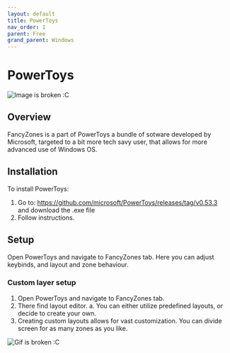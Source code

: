 ```yaml
---
layout: default
title: PowerToys
nav_order: 1
parent: Free
grand_parent: Windows
---
```


# PowerToys

![Image is broken :C](../../assets/images/powertoys-logo.png)

## Overview

FancyZones is a part of PowerToys a bundle of sotware developed by Microsoft, targeted to a bit more tech savy user, that allows for more advanced use of Windows OS.

## Installation

To install PowerToys:

1. Go to:
   https://github.com/microsoft/PowerToys/releases/tag/v0.53.3 \
   and download the .exe file
2. Follow instructions.

## Setup

Open PowerToys and navigate to FancyZones tab.
Here you can adjust keybinds, and layout and zone behaviour.

### Custom layer setup

1. Open PowerToys and navigate to FancyZones tab.
2. There find layout editor.
   a. You can either utilize predefined layouts, or decide to create your own.
3. Creating custom layouts allows for vast customization. You can divide screen for as many zones as you like.

![Gif is broken :C](https://docs.microsoft.com/en-us/windows/images/pt-fancyzones-quickswap.gif)